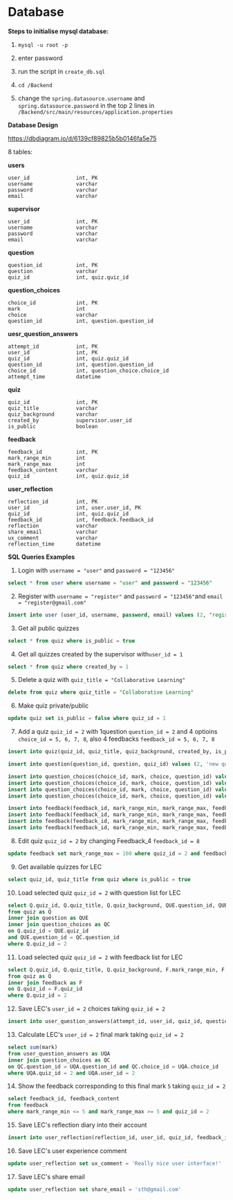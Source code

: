 # Database
**Steps to initialise mysql database:**

1. `mysql -u root -p`

2. enter password

3. run the script in `create_db.sql` 
4. `cd /Backend`
5. change the `spring.datasource.username` and `spring.datasource.password` in the top 2 lines in `/Backend/src/main/resources/application.properties`



**Database Design**

https://dbdiagram.io/d/6139cf89825b5b0146fa5e75

8 tables:

**users**

```
user_id               int, PK 
username              varchar
password              varchar
email                 varchar
```

**supervisor** 

```
user_id               int, PK 
username              varchar
password              varchar
email                 varchar
```

**question** 

```
question_id           int, PK
question              varchar
quiz_id               int, quiz.quiz_id
```

**question_choices** 

```
choice_id             int, PK 
mark                  int
choice                varchar
question_id           int, question.question_id
```

**uesr_question_answers** 

```
attempt_id            int, PK 
user_id               int, PK
quiz_id               int, quiz.quiz_id
question_id           int, question.question_id
choice_id             int, question_choice.choice_id
attempt_time          datetime
```

**quiz** 

```
quiz_id               int, PK 
quiz_title            varchar
quiz_background       varchar
created_by            supervisor.user_id
is_public             boolean
```

**feedback**

```
feedback_id           int, PK 
mark_range_min        int
mark_range_max        int
feedback_content      varchar
quiz_id               int, quiz.quiz_id
```

**user_reflection** 

```
reflection_id         int, PK 
user_id               int, user.user_id, PK
quiz_id               int, quiz.quiz_id
feedback_id           int, feedback.feedback_id
reflection            varchar
share_email           varchar
ux_comment            varchar
reflection_time       datetime
```



**SQL Queries Examples**

1. Login with `username = "user"` and `password = "123456"`

```sql
select * from user where username = "user" and password = "123456"
```

2. Register with `username = "register"` and `password = "123456"`and `email = "register@gmail.com"`

```sql
insert into user (user_id, username, password, email) values (2, "register", "123456", "register@gmail.com")
```

3. Get all public quizzes

```sql
select * from quiz where is_public = true
```

4. Get all quizzes created by the supervisor with`user_id = 1`

```sql
select * from quiz where created_by = 1
```

5. Delete a quiz with `quiz_title = "Collaborative Learning"`

```sql
delete from quiz where quiz_title = "Collaborative Learning"
```

6. Make quiz private/public 

```sql
update quiz set is_public = false where quiz_id = 1
```

7. Add a quiz `quiz_id = 2` with 1question `question_id = 2` and 4 optioins `choice_id = 5, 6, 7, 8`, also 4 feedbacks `feedback_id = 5, 6, 7, 8`

```sql
insert into quiz(quiz_id, quiz_title, quiz_background, created_by, is_public) values (2, 'Something new', 'quiz overview', 1, true);

insert into question(question_id, question, quiz_id) values (2, 'new question' ,2);

insert into question_choices(choice_id, mark, choice, question_id) values (5, 1, 'option A',2);
insert into question_choices(choice_id, mark, choice, question_id) values (6, 2, 'option B',2);
insert into question_choices(choice_id, mark, choice, question_id) values (7, 3, 'option C',2);
insert into question_choices(choice_id, mark, choice, question_id) values (8, 5, 'option D',2);

insert into feedback(feedback_id, mark_range_min, mark_range_max, feedback_content, quiz_id) values (5, 5, 7, 'Feedback_1', 2);
insert into feedback(feedback_id, mark_range_min, mark_range_max, feedback_content, quiz_id) values (6, 8, 12, 'Feedback_2', 2);
insert into feedback(feedback_id, mark_range_min, mark_range_max, feedback_content, quiz_id) values (7, 13, 18, 'Feedback_3', 2);
insert into feedback(feedback_id, mark_range_min, mark_range_max, feedback_content, quiz_id) values (8, 19, 22, 'Feedback_4', 2);
```

8. Edit quiz `quiz_id = 2`  by changing Feedback_4 `feedback_id = 8`

```sql
update feedback set mark_range_max = 100 where quiz_id = 2 and feedback_id = 8
```

9. Get available quizzes for LEC

```sql
select quiz_id, quiz_title from quiz where is_public = true
```

10. Load selected quiz `quiz_id = 2` with question list for LEC 

```sql
select Q.quiz_id, Q.quiz_title, Q.quiz_background, QUE.question_id, QUE.question, QC.choice_id, QC.mark, QC.choice 
from quiz as Q 
inner join question as QUE
inner join question_choices as QC
on Q.quiz_id = QUE.quiz_id 
and QUE.question_id = QC.question_id
where Q.quiz_id = 2
```

11. Load selected quiz `quiz_id = 2` with feedback list for LEC 

```sql
select Q.quiz_id, Q.quiz_title, Q.quiz_background, F.mark_range_min, F.mark_range_max, F.feedback_content 
from quiz as Q 
inner join feedback as F 
on Q.quiz_id = F.quiz_id
where Q.quiz_id = 2
```

12. Save LEC's `user_id = 2` choices taking `quiz_id = 2`

```sql
insert into user_question_answers(attempt_id, user_id, quiz_id, question_id, choice_id, attempt_time) values (2, 2, 2, 2, 3, '2021-09-10 01:53:56');
```

13. Calculate LEC's  `user_id = 2` final mark taking `quiz_id = 2`

```sql
select sum(mark)
from user_question_answers as UQA
inner join question_choices as QC
on QC.question_id = UQA.question_id and QC.choice_id = UQA.choice_id 
where UQA.quiz_id = 2 and UQA.user_id = 2
```

14. Show the feedback corresponding to this final mark `5`  taking `quiz_id = 2`

```sql
select feedback_id, feedback_content
from feedback
where mark_range_min <= 5 and mark_range_max >= 5 and quiz_id = 2
```

15. Save LEC's reflection diary into their account

```sql
insert into user_reflection(reflection_id, user_id, quiz_id, feedback_id, reflection, reflection_time) values (2, 2, 2, 5, 'I learnt balabala','2021-09-09 01:53:56')
```

16. Save LEC's user experience comment

```sql
update user_reflection set ux_comment = 'Really nice user interface!'
```

17. Save LEC's share email 

```sql
update user_reflection set share_email = 'sth@gmail.com'
```





